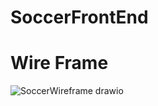 # SoccerFrontEnd




# Wire Frame

![SoccerWireframe drawio](https://user-images.githubusercontent.com/77462898/156256159-05be11dd-8d78-4ea5-b2a3-f87a7e72f87c.png)
